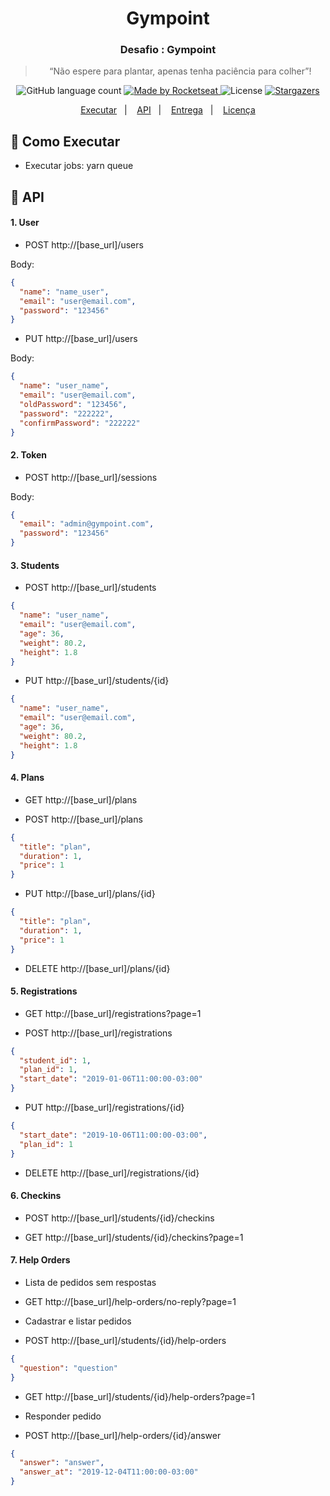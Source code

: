 <h1 align="center">
  Gympoint
</h1>

<h3 align="center">
  Desafio : Gympoint
</h3>

<blockquote align="center">“Não espere para plantar, apenas tenha paciência para colher”!</blockquote>

<p align="center">
  <img alt="GitHub language count" src="https://img.shields.io/github/languages/count/rocketseat/bootcamp-gostack-desafio-02?color=%2304D361">

  <a href="https://rocketseat.com.br">
    <img alt="Made by Rocketseat" src="https://img.shields.io/badge/made%20by-Rocketseat-%2304D361">
  </a>

  <img alt="License" src="https://img.shields.io/badge/license-MIT-%2304D361">

  <a href="https://github.com/Rocketseat/bootcamp-gostack-desafio-02/stargazers">
    <img alt="Stargazers" src="https://img.shields.io/github/stars/rocketseat/bootcamp-gostack-desafio-02?style=social">
  </a>
</p>

<p align="center">
  <a href="#rocket-como-executar">Executar</a>&nbsp;&nbsp;&nbsp;|&nbsp;&nbsp;&nbsp;
    <a href="#rocket-api">API</a>&nbsp;&nbsp;&nbsp;|&nbsp;&nbsp;&nbsp;
  <a href="#-entrega">Entrega</a>&nbsp;&nbsp;&nbsp;|&nbsp;&nbsp;&nbsp;
  <a href="#memo-licença">Licença</a>
</p>

## :rocket: Como Executar

- Executar jobs: yarn queue

## :rocket: API

#### 1. User

- POST http://[base_url]/users

Body:

```json
{
  "name": "name_user",
  "email": "user@email.com",
  "password": "123456"
}
```

- PUT http://[base_url]/users

Body:

```json
{
  "name": "user_name",
  "email": "user@email.com",
  "oldPassword": "123456",
  "password": "222222",
  "confirmPassword": "222222"
}
```

#### 2. Token

- POST http://[base_url]/sessions

Body:

```json
{
  "email": "admin@gympoint.com",
  "password": "123456"
}
```

#### 3. Students

- POST http://[base_url]/students

```json
{
  "name": "user_name",
  "email": "user@email.com",
  "age": 36,
  "weight": 80.2,
  "height": 1.8
}
```

- PUT http://[base_url]/students/{id}

```json
{
  "name": "user_name",
  "email": "user@email.com",
  "age": 36,
  "weight": 80.2,
  "height": 1.8
}
```

#### 4. Plans

- GET http://[base_url]/plans

- POST http://[base_url]/plans

```json
{
  "title": "plan",
  "duration": 1,
  "price": 1
}
```

- PUT http://[base_url]/plans/{id}

```json
{
  "title": "plan",
  "duration": 1,
  "price": 1
}
```

- DELETE http://[base_url]/plans/{id}

#### 5. Registrations

- GET http://[base_url]/registrations?page=1

- POST http://[base_url]/registrations

```json
{
  "student_id": 1,
  "plan_id": 1,
  "start_date": "2019-01-06T11:00:00-03:00"
}
```

- PUT http://[base_url]/registrations/{id}

```json
{
  "start_date": "2019-10-06T11:00:00-03:00",
  "plan_id": 1
}
```

- DELETE http://[base_url]/registrations/{id}

#### 6. Checkins

- POST http://[base_url]/students/{id}/checkins

- GET http://[base_url]/students/{id}/checkins?page=1

#### 7. Help Orders

- Lista de pedidos sem respostas

- GET http://[base_url]/help-orders/no-reply?page=1

- Cadastrar e listar pedidos

- POST http://[base_url]/students/{id}/help-orders

```json
{
  "question": "question"
}
```

- GET http://[base_url]/students/{id}/help-orders?page=1

- Responder pedido

- POST http://[base_url]/help-orders/{id}/answer

```json
{
  "answer": "answer",
  "answer_at": "2019-12-04T11:00:00-03:00"
}
```
